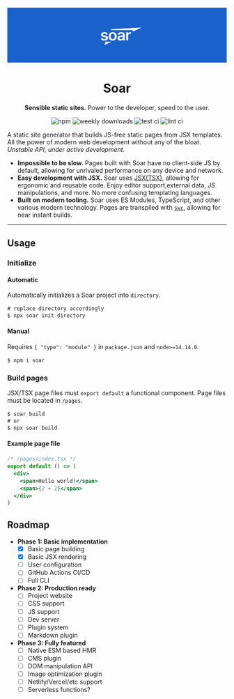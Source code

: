 <div align="center">

![soar](https://github.com/soarjs/soar/raw/main/banner.png)

# Soar

**Sensible static sites.** Power to the developer, speed to the user.

![npm](https://img.shields.io/npm/v/soar) ![weekly downloads](https://img.shields.io/npm/dw/soar) ![test ci](https://github.com/soarjs/soar/workflows/Test%20CI/badge.svg) ![lint ci](https://github.com/soarjs/soar/workflows/Lint%20CI/badge.svg)

</div>

A static site generator that builds JS-free static pages from JSX templates. All the power of modern web development without any of the bloat. _Unstable API, under active development._

- **Impossible to be slow.** Pages built with Soar have no client-side JS by default, allowing for unrivaled performance on any device and network.
- **Easy development with JSX.** Soar uses [JSX(TSX)](https://facebook.github.io/jsx/), allowing for ergonomic and reusable code. Enjoy editor support,external data, JS manipulations, and more. No more confusing templating languages.
- **Built on modern tooling.** Soar uses ES Modules, TypeScript, and other various modern technology. Pages are transpiled with [`swc`](https://github.com/swc-project/swc), allowing for near instant builds.

---

## Usage

### Initialize

#### Automatic

Automatically initializes a Soar project into `directory`.

```shell
# replace directory accordingly
$ npx soar init directory
```

#### Manual

Requires `{ "type": "module" }` in `package.json` and `node>=14.14.0`.

```shell
$ npm i soar
```

### Build pages

JSX/TSX page files must `export default` a functional component. Page files must be located in `/pages`.

```shell
$ soar build
# or
$ npx soar build
```

#### Example page file

```jsx
/* /pages/index.tsx */
export default () => (
  <div>
    <span>Hello world!</span>
    <span>{2 + 2}</span>
  </div>
)
```

## Roadmap

- **Phase 1: Basic implementation**
  - [x] Basic page building
  - [x] Basic JSX rendering
  - [ ] User configuration
  - [ ] GitHub Actions CI/CD
  - [ ] Full CLI
- **Phase 2: Production ready**
  - [ ] Project website
  - [ ] CSS support
  - [ ] JS support
  - [ ] Dev server
  - [ ] Plugin system
  - [ ] Markdown plugin
- **Phase 3: Fully featured**
  - [ ] Native ESM based HMR
  - [ ] CMS plugin
  - [ ] DOM manipulation API
  - [ ] Image optimization plugin
  - [ ] Netlify/Vercel/etc support
  - [ ] Serverless functions?
